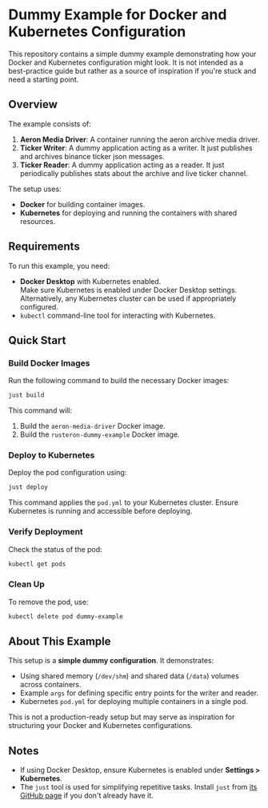 # Dummy Example for Docker and Kubernetes Configuration

This repository contains a simple dummy example demonstrating how your Docker and Kubernetes configuration might look. It is not intended as a best-practice guide but rather as a source of inspiration if you're stuck and need a starting point.

## Overview

The example consists of:
1. **Aeron Media Driver**: A container running the aeron archive media driver.
2. **Ticker Writer**: A dummy application acting as a writer. It just publishes and archives binance ticker json messages.
3. **Ticker Reader**: A dummy application acting as a reader. It just periodically publishes stats about the archive and live ticker channel.

The setup uses:
- **Docker** for building container images.
- **Kubernetes** for deploying and running the containers with shared resources.

## Requirements

To run this example, you need:
- **Docker Desktop** with Kubernetes enabled.  
  Make sure Kubernetes is enabled under Docker Desktop settings.  
  Alternatively, any Kubernetes cluster can be used if appropriately configured.
- `kubectl` command-line tool for interacting with Kubernetes.

## Quick Start

### Build Docker Images

Run the following command to build the necessary Docker images:
```bash
just build
```

This command will:
1. Build the `aeron-media-driver` Docker image.
2. Build the `rusteron-dummy-example` Docker image.

### Deploy to Kubernetes

Deploy the pod configuration using:
```bash
just deploy
```

This command applies the `pod.yml` to your Kubernetes cluster. Ensure Kubernetes is running and accessible before deploying.

### Verify Deployment

Check the status of the pod:
```bash
kubectl get pods
```

### Clean Up

To remove the pod, use:
```bash
kubectl delete pod dummy-example
```

## About This Example

This setup is a **simple dummy configuration**. It demonstrates:
- Using shared memory (`/dev/shm`) and shared data (`/data`) volumes across containers.
- Example `args` for defining specific entry points for the writer and reader.
- Kubernetes `pod.yml` for deploying multiple containers in a single pod.

This is not a production-ready setup but may serve as inspiration for structuring your Docker and Kubernetes configurations.

## Notes

- If using Docker Desktop, ensure Kubernetes is enabled under **Settings > Kubernetes**.
- The `just` tool is used for simplifying repetitive tasks. Install `just` from [its GitHub page](https://github.com/casey/just) if you don't already have it.